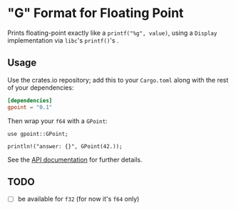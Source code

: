 # "G" Format for Floating Point

Prints floating-point exactly like a `printf("%g", value)`, using a `Display` implementation via `libc`'s `printf()`'s .

## Usage

Use the crates.io repository; add this to your `Cargo.toml` along
with the rest of your dependencies:

```toml
[dependencies]
gpoint = "0.1"
```

Then wrap your `f64` with a `GPoint`:

```
use gpoint::GPoint;

println!("answer: {}", GPoint(42.));
```

See the [API documentation](https://docs.rs/gpoint) for further details.

## TODO

- [ ] be available for `f32` (for now it's `f64` only)

